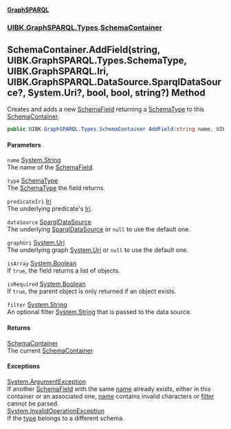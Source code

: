 #### [GraphSPARQL](./index.md 'index')
### [UIBK.GraphSPARQL.Types](./UIBK-GraphSPARQL-Types.md 'UIBK.GraphSPARQL.Types').[SchemaContainer](./UIBK-GraphSPARQL-Types-SchemaContainer.md 'UIBK.GraphSPARQL.Types.SchemaContainer')
## SchemaContainer.AddField(string, UIBK.GraphSPARQL.Types.SchemaType, UIBK.GraphSPARQL.Iri, UIBK.GraphSPARQL.DataSource.SparqlDataSource?, System.Uri?, bool, bool, string?) Method
Creates and adds a new [SchemaField](./UIBK-GraphSPARQL-Types-SchemaField.md 'UIBK.GraphSPARQL.Types.SchemaField') returning a [SchemaType](./UIBK-GraphSPARQL-Types-SchemaType.md 'UIBK.GraphSPARQL.Types.SchemaType') to this [SchemaContainer](./UIBK-GraphSPARQL-Types-SchemaContainer.md 'UIBK.GraphSPARQL.Types.SchemaContainer').  
```csharp
public UIBK.GraphSPARQL.Types.SchemaContainer AddField(string name, UIBK.GraphSPARQL.Types.SchemaType type, UIBK.GraphSPARQL.Iri predicateIri, UIBK.GraphSPARQL.DataSource.SparqlDataSource? dataSource=null, System.Uri? graphUri=null, bool isArray=true, bool isRequired=false, string? filter=null);
```
#### Parameters
<a name='UIBK-GraphSPARQL-Types-SchemaContainer-AddField(string_UIBK-GraphSPARQL-Types-SchemaType_UIBK-GraphSPARQL-Iri_UIBK-GraphSPARQL-DataSource-SparqlDataSource-_System-Uri-_bool_bool_string-)-name'></a>
`name` [System.String](https://docs.microsoft.com/en-us/dotnet/api/System.String 'System.String')  
The name of the [SchemaField](./UIBK-GraphSPARQL-Types-SchemaField.md 'UIBK.GraphSPARQL.Types.SchemaField').  
  
<a name='UIBK-GraphSPARQL-Types-SchemaContainer-AddField(string_UIBK-GraphSPARQL-Types-SchemaType_UIBK-GraphSPARQL-Iri_UIBK-GraphSPARQL-DataSource-SparqlDataSource-_System-Uri-_bool_bool_string-)-type'></a>
`type` [SchemaType](./UIBK-GraphSPARQL-Types-SchemaType.md 'UIBK.GraphSPARQL.Types.SchemaType')  
The [SchemaType](./UIBK-GraphSPARQL-Types-SchemaType.md 'UIBK.GraphSPARQL.Types.SchemaType') the field returns.  
  
<a name='UIBK-GraphSPARQL-Types-SchemaContainer-AddField(string_UIBK-GraphSPARQL-Types-SchemaType_UIBK-GraphSPARQL-Iri_UIBK-GraphSPARQL-DataSource-SparqlDataSource-_System-Uri-_bool_bool_string-)-predicateIri'></a>
`predicateIri` [Iri](./UIBK-GraphSPARQL-Iri.md 'UIBK.GraphSPARQL.Iri')  
The underlying predicate's [Iri](./UIBK-GraphSPARQL-Iri.md 'UIBK.GraphSPARQL.Iri').  
  
<a name='UIBK-GraphSPARQL-Types-SchemaContainer-AddField(string_UIBK-GraphSPARQL-Types-SchemaType_UIBK-GraphSPARQL-Iri_UIBK-GraphSPARQL-DataSource-SparqlDataSource-_System-Uri-_bool_bool_string-)-dataSource'></a>
`dataSource` [SparqlDataSource](./UIBK-GraphSPARQL-DataSource-SparqlDataSource.md 'UIBK.GraphSPARQL.DataSource.SparqlDataSource')  
The underlying [SparqlDataSource](./UIBK-GraphSPARQL-DataSource-SparqlDataSource.md 'UIBK.GraphSPARQL.DataSource.SparqlDataSource') or `null` to use the default one.  
  
<a name='UIBK-GraphSPARQL-Types-SchemaContainer-AddField(string_UIBK-GraphSPARQL-Types-SchemaType_UIBK-GraphSPARQL-Iri_UIBK-GraphSPARQL-DataSource-SparqlDataSource-_System-Uri-_bool_bool_string-)-graphUri'></a>
`graphUri` [System.Uri](https://docs.microsoft.com/en-us/dotnet/api/System.Uri 'System.Uri')  
The underlying graph [System.Uri](https://docs.microsoft.com/en-us/dotnet/api/System.Uri 'System.Uri') or `null` to use the default one.  
  
<a name='UIBK-GraphSPARQL-Types-SchemaContainer-AddField(string_UIBK-GraphSPARQL-Types-SchemaType_UIBK-GraphSPARQL-Iri_UIBK-GraphSPARQL-DataSource-SparqlDataSource-_System-Uri-_bool_bool_string-)-isArray'></a>
`isArray` [System.Boolean](https://docs.microsoft.com/en-us/dotnet/api/System.Boolean 'System.Boolean')  
If `true`, the field returns a list of objects.  
  
<a name='UIBK-GraphSPARQL-Types-SchemaContainer-AddField(string_UIBK-GraphSPARQL-Types-SchemaType_UIBK-GraphSPARQL-Iri_UIBK-GraphSPARQL-DataSource-SparqlDataSource-_System-Uri-_bool_bool_string-)-isRequired'></a>
`isRequired` [System.Boolean](https://docs.microsoft.com/en-us/dotnet/api/System.Boolean 'System.Boolean')  
If `true`, the parent object is only returned if an object exists.  
  
<a name='UIBK-GraphSPARQL-Types-SchemaContainer-AddField(string_UIBK-GraphSPARQL-Types-SchemaType_UIBK-GraphSPARQL-Iri_UIBK-GraphSPARQL-DataSource-SparqlDataSource-_System-Uri-_bool_bool_string-)-filter'></a>
`filter` [System.String](https://docs.microsoft.com/en-us/dotnet/api/System.String 'System.String')  
An optional filter [System.String](https://docs.microsoft.com/en-us/dotnet/api/System.String 'System.String') that is passed to the data source.  
  
#### Returns
[SchemaContainer](./UIBK-GraphSPARQL-Types-SchemaContainer.md 'UIBK.GraphSPARQL.Types.SchemaContainer')  
The current [SchemaContainer](./UIBK-GraphSPARQL-Types-SchemaContainer.md 'UIBK.GraphSPARQL.Types.SchemaContainer').  
#### Exceptions
[System.ArgumentException](https://docs.microsoft.com/en-us/dotnet/api/System.ArgumentException 'System.ArgumentException')  
If another [SchemaField](./UIBK-GraphSPARQL-Types-SchemaField.md 'UIBK.GraphSPARQL.Types.SchemaField') with the same [name](#UIBK-GraphSPARQL-Types-SchemaContainer-AddField(string_UIBK-GraphSPARQL-Types-SchemaType_UIBK-GraphSPARQL-Iri_UIBK-GraphSPARQL-DataSource-SparqlDataSource-_System-Uri-_bool_bool_string-)-name 'UIBK.GraphSPARQL.Types.SchemaContainer.AddField(string, UIBK.GraphSPARQL.Types.SchemaType, UIBK.GraphSPARQL.Iri, UIBK.GraphSPARQL.DataSource.SparqlDataSource?, System.Uri?, bool, bool, string?).name') already exists, either in this container or an associated one, [name](#UIBK-GraphSPARQL-Types-SchemaContainer-AddField(string_UIBK-GraphSPARQL-Types-SchemaType_UIBK-GraphSPARQL-Iri_UIBK-GraphSPARQL-DataSource-SparqlDataSource-_System-Uri-_bool_bool_string-)-name 'UIBK.GraphSPARQL.Types.SchemaContainer.AddField(string, UIBK.GraphSPARQL.Types.SchemaType, UIBK.GraphSPARQL.Iri, UIBK.GraphSPARQL.DataSource.SparqlDataSource?, System.Uri?, bool, bool, string?).name') contains invalid characters or [filter](#UIBK-GraphSPARQL-Types-SchemaContainer-AddField(string_UIBK-GraphSPARQL-Types-SchemaType_UIBK-GraphSPARQL-Iri_UIBK-GraphSPARQL-DataSource-SparqlDataSource-_System-Uri-_bool_bool_string-)-filter 'UIBK.GraphSPARQL.Types.SchemaContainer.AddField(string, UIBK.GraphSPARQL.Types.SchemaType, UIBK.GraphSPARQL.Iri, UIBK.GraphSPARQL.DataSource.SparqlDataSource?, System.Uri?, bool, bool, string?).filter') cannot be parsed.  
[System.InvalidOperationException](https://docs.microsoft.com/en-us/dotnet/api/System.InvalidOperationException 'System.InvalidOperationException')  
If the [type](#UIBK-GraphSPARQL-Types-SchemaContainer-AddField(string_UIBK-GraphSPARQL-Types-SchemaType_UIBK-GraphSPARQL-Iri_UIBK-GraphSPARQL-DataSource-SparqlDataSource-_System-Uri-_bool_bool_string-)-type 'UIBK.GraphSPARQL.Types.SchemaContainer.AddField(string, UIBK.GraphSPARQL.Types.SchemaType, UIBK.GraphSPARQL.Iri, UIBK.GraphSPARQL.DataSource.SparqlDataSource?, System.Uri?, bool, bool, string?).type') belongs to a different schema.  
